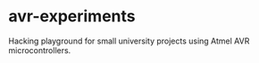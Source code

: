 avr-experiments
===============

Hacking playground for small university projects using Atmel AVR microcontrollers.
